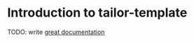# Introduction to tailor-template

TODO: write [great documentation](http://jacobian.org/writing/what-to-write/)
